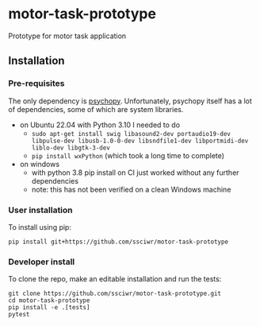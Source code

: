 # motor-task-prototype

Prototype for motor task application

## Installation

### Pre-requisites

The only dependency is [psychopy](https://www.psychopy.org/index.html).
Unfortunately, psychopy itself has a lot of dependencies, some of which are system libraries.

- on Ubuntu 22.04 with Python 3.10 I needed to do
  - `sudo apt-get install swig libasound2-dev portaudio19-dev libpulse-dev libusb-1.0-0-dev libsndfile1-dev libportmidi-dev liblo-dev libgtk-3-dev`
  - `pip install wxPython` (which took a long time to complete)
- on windows
  - with python 3.8 pip install on CI just worked without any further dependencies
  - note: this has not been verified on a clean Windows machine

### User installation

To install using pip:

```
pip install git+https://github.com/ssciwr/motor-task-prototype
```

### Developer install

To clone the repo, make an editable installation and run the tests:

```
git clone https://github.com/ssciwr/motor-task-prototype.git
cd motor-task-prototype
pip install -e .[tests]
pytest
```
